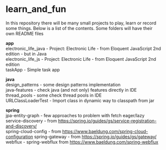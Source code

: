 # learn_and_fun

In this repository there will be many small projects to play, learn or record some things. Below is a list of the
contents. Some folders will have their own README files

**app**  
electronic_life_java - Project: Electronic Life - from Eloquent JavaScript 2nd edition - but in Java   
electronic_life_js - Project: Electronic Life - from Eloquent JavaScript 2nd edition   
taskApp - Simple task app

**java**  
design_patterns - some design patterns implementation  
java-features - check java (and not only) features directly in IDE  
thread_pools - some check thread pools in IDE  
URLClassLoaderTest - Import class in dynamic way to classpath from jar

**spring**  
jpa-entity-graph - few approaches to problem with fetch eager/lazy   
service-discovery - from https://spring.io/guides/gs/service-registration-and-discovery/  
spring-cloud-config - from https://www.baeldung.com/spring-cloud-configuration
spring-gateway - from https://spring.io/guides/gs/gateway/  
webflux - spring-webflux from https://www.baeldung.com/spring-webflux  



